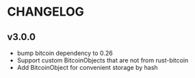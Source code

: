 CHANGELOG
=========


## v3.0.0

- bump bitcoin dependency to 0.26
- Support custom BitcoinObjects that are not from rust-bitcoin
- Add BitcoinObject for convenient storage by hash
